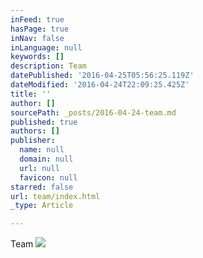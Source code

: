 ```yaml
---
inFeed: true
hasPage: true
inNav: false
inLanguage: null
keywords: []
description: Team
datePublished: '2016-04-25T05:56:25.119Z'
dateModified: '2016-04-24T22:09:25.425Z'
title: ''
author: []
sourcePath: _posts/2016-04-24-team.md
published: true
authors: []
publisher:
  name: null
  domain: null
  url: null
  favicon: null
starred: false
url: team/index.html
_type: Article

---
```

Team
![](https://the-grid-user-content.s3-us-west-2.amazonaws.com/b6cf6c0e-9da3-4a75-b3e3-a0611d358555.jpg)